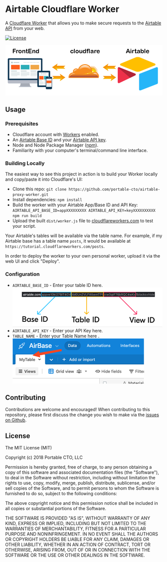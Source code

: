 # Airtable Cloudflare Worker

A [Cloudflare Worker](http://developers.cloudflare.com/workers/) that allows you to make secure requests to the [Airtable API](https://airtable.com/api) from your web.

[![License](https://img.shields.io/badge/License-MIT-blue.svg)](https://opensource.org/licenses/MIT)

![plot](./src/img/68747470733a2f2f692e696d6775722e636f6d2f515730565770472e706e67.png)


## Usage

### Prerequisites

- Cloudflare account with [Workers](https://www.cloudflare.com/products/cloudflare-workers/) enabled.
- An [Airtable Base ID](https://community.airtable.com/t/what-is-the-app-id-where-do-i-find-it/2984) and your [Airtable API key](https://support.airtable.com/hc/en-us/articles/219046777-How-do-I-get-my-API-key-).
- Node and Node Package Manager ([npm](https://www.npmjs.com/get-npm)).
- Familiarity with your computer's terminal/command line interface.

### Building Locally

The easiest way to see this project in action is to build your Worker locally and copy/paste it into Cloudflare's UI:

- Clone this repo: `git clone https://github.com/portable-cto/airtable-proxy-worker.git`
- Install dependencies: `npm install`
- Build the worker with your Airtable App/Base ID and API Key: `AIRTABLE_API_BASE_ID=appXXXXXXXXX AIRTABLE_API_KEY=keyXXXXXXXXXX npm run build`
- Upload the built `dist/worker.js` file to [cloudflareworkers.com](https://cloudflareworkers.com/) to test your script.

Your Airtable's tables will be available via the table name. For example, if my Airtable base has a table name `posts`, it would be available at `https://tutorial.cloudflareworkers.com/posts`.

In order to deploy the worker to your own personal worker, upload it via the web UI and click "Deploy".



### Configuration

- `AIRTABLE_BASE_ID` - Enter your table ID here.<br>
![plot](./src/img/tableid.png)
- `AIRTABLE_API_KEY` - Enter your API Key here.
- `TABLE_NAME` - Enter your Table Name here .<br>
![plot](./src/img/table.png)

## Contributing

Contributions are welcome and encouraged! When contributing to this repository, please first discuss the change you wish to make via the [issues on Github](https://github.com/EduardKop/Airtable-Cloudflare-Worker-Proxy/issues).


## License
 
The MIT License (MIT)

Copyright (c) 2018 Portable CTO, LLC

Permission is hereby granted, free of charge, to any person obtaining a copy of this software and associated documentation files (the "Software"), to deal in the Software without restriction, including without limitation the rights to use, copy, modify, merge, publish, distribute, sublicense, and/or sell copies of the Software, and to permit persons to whom the Software is furnished to do so, subject to the following conditions:

The above copyright notice and this permission notice shall be included in all copies or substantial portions of the Software.

THE SOFTWARE IS PROVIDED "AS IS", WITHOUT WARRANTY OF ANY KIND, EXPRESS OR IMPLIED, INCLUDING BUT NOT LIMITED TO THE WARRANTIES OF MERCHANTABILITY, FITNESS FOR A PARTICULAR PURPOSE AND NONINFRINGEMENT. IN NO EVENT SHALL THE AUTHORS OR COPYRIGHT HOLDERS BE LIABLE FOR ANY CLAIM, DAMAGES OR OTHER LIABILITY, WHETHER IN AN ACTION OF CONTRACT, TORT OR OTHERWISE, ARISING FROM, OUT OF OR IN CONNECTION WITH THE SOFTWARE OR THE USE OR OTHER DEALINGS IN THE SOFTWARE.
